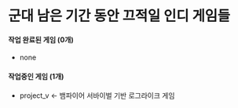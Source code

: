# 군대 남은 기간 동안 끄적일 인디 게임들



#### 작업 완료된 게임 (0개)
 - none

#### 작업중인 게임 (1개)
 - project_v <- 뱀파이어 서바이벌 기반 로그라이크 게임
